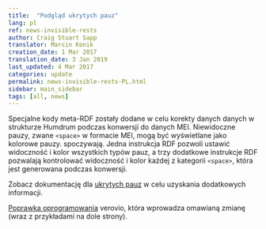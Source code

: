 ```yaml
---
title:  "Podgląd ukrytych pauz"
lang: pl
ref: news-invisible-rests
author: Craig Stuart Sapp
translator: Marcin Konik
creation_date: 1 Mar 2017
translation_date: 3 Jan 2019
last_updated: 4 Mar 2017
categories: update
permalink: news-invisible-rests-PL.html
sidebar: main_sidebar
tags: [all, news]
---
```


Specjalne kody meta-RDF zostały dodane w celu korekty danych danych
w strukturze Humdrum podczas konwersji do danych MEI. Niewidoczne
pauzy, zwane `<space>` w formacie MEI, mogą być wyświetlane jako kolorowe pauzy.
spoczywają. Jedna instrukcja RDF pozwoli ustawić widoczność i kolor wszystkich
typów pauz, a trzy dodatkowe instrukcje RDF pozwalają kontrolować widoczność i
kolor każdej z kategorii `<space>`, która jest generowana podczas konwersji.

Zobacz dokumentację dla [ukrytych pauz](/humdrum/invisible_rests) w celu
uzyskania dodatkowych informacji.

[Poprawka oprogramowania](https://github.com/rism-ch/verovio/commit/ab44b7bfffb6869e372943c66c1a3ecd5975d534)
verovio, która wprowadza omawianą zmianę (wraz z przykładami na dole strony).
